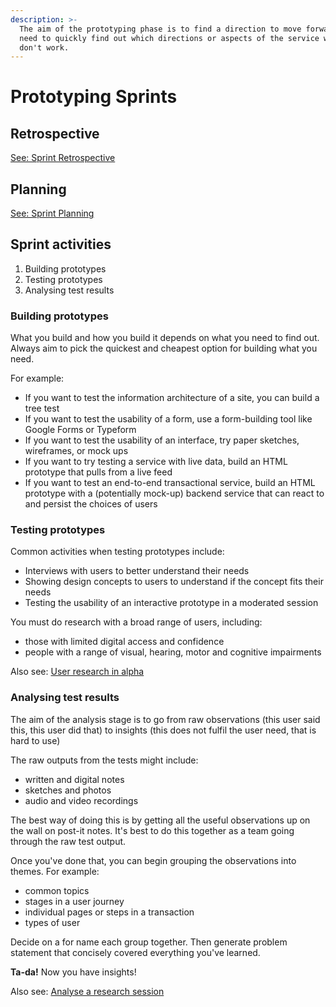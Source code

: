 ```yaml
---
description: >-
  The aim of the prototyping phase is to find a direction to move forward in. We
  need to quickly find out which directions or aspects of the service work or
  don't work.
---
```


# Prototyping Sprints

## Retrospective

[See: Sprint Retrospective](../build/sprint-retrospective.md)

## Planning

[See: Sprint Planning](../build/sprint-planning.md)

## Sprint activities

1. Building prototypes
2. Testing prototypes
3. Analysing test results

### Building prototypes

What you build and how you build it depends on what you need to find out. Always aim to pick the quickest and cheapest option for building what you need.

For example:

* If you want to test the information architecture of a site, you can build a tree test
* If you want to test the usability of a form, use a form-building tool like Google Forms or Typeform
* If you want to test the usability of an interface, try paper sketches, wireframes, or mock ups
* If you want to try testing a service with live data, build an HTML prototype that pulls from a live feed
* If you want to test an end-to-end transactional service, build an HTML prototype with a \(potentially mock-up\) backend service that can react to and persist the choices of users

### Testing prototypes

Common activities when testing prototypes include:

* Interviews with users to better understand their needs
* Showing design concepts to users to understand if the concept fits their needs
* Testing the usability of an interactive prototype in a moderated session

You must do research with a broad range of users, including:

* those with limited digital access and confidence 
* people with a range of visual, hearing, motor and cognitive impairments

Also see: [User research in alpha](https://www.gov.uk/service-manual/user-research/user-research-in-alpha)

### Analysing test results

The aim of the analysis stage is to go from raw observations \(this user said this, this user did that\) to insights \(this does not fulfil the user need, that is hard to use\)

The raw outputs from the tests might include: 

* written and digital notes 
* sketches and photos 
* audio and video recordings 

The best way of doing this is by getting all the useful observations up on the wall on post-it notes. It's best to do this together as a team going through the raw test output.

Once you've done that, you can begin grouping the observations into themes. For example:

* common topics 
* stages in a user journey 
* individual pages or steps in a transaction 
* types of user

Decide on a for name each group together. Then generate problem statement that concisely covered everything you've learned.

**Ta-da!** Now you have insights! 

Also see: [Analyse a research session](https://www.gov.uk/service-manual/user-research/analyse-a-research-session)



